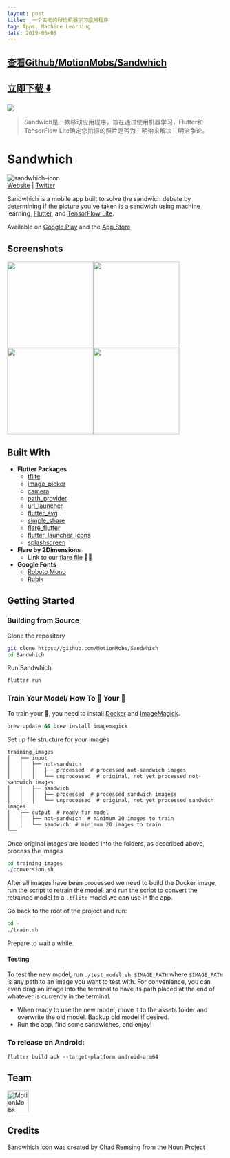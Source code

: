 ```yaml
---
layout: post
title:  一个古老的辩论机器学习应用程序
tag: Apps, Machine Learning
date: 2019-06-08
---
```


 

## [查看Github/MotionMobs/Sandwhich](http://github.com/MotionMobs/Sandwhich)
## [立即下载 ️⬇️ ](https://codeload.github.com/MotionMobs/Sandwhich/zip/master) 


 
![](https://flutterawesome.com/content/images/2019/04/Sandwhich.jpg)
 
>
> Sandwich是一款移动应用程序，旨在通过使用机器学习，Flutter和TensorFlow Lite确定您拍摄的照片是否为三明治来解决三明治争论。
>

 
# Sandwhich 

![sandwhich-icon](./media/icon.png "Sandwhich Icon")
<br />
[Website](https://sandwhich.mm.dev) | [Twitter](https://twitter.com/SandwhichApp)

Sandwhich is a mobile app built to solve the sandwich debate by determining if the picture you've taken is a sandwich using machine learning, [Flutter](https://flutter.dev), and [TensorFlow Lite](https://www.tensorflow.org/lite).

Available on [Google Play](https://play.google.com/store/apps/details?id=dev.mm.sandwhich) and the [App Store](https://itunes.apple.com/us/app/apple-store/id1457568395)

## Screenshots

<img src="https://raw.githubusercontent.com/MotionMobs/Sandwhich/master/media/animated.gif" width="200" /><img src="./media/ss.png" width="200" /><img src="./media/ss2.png" width="200" /><img src="./media/ss3.png" width="200" />

## Built With

- **Flutter Packages**
  - [tflite](https://pub.dartlang.org/packages/tflite)
  - [image_picker](https://pub.dartlang.org/packages/image_picker)
  - [camera](https://pub.dartlang.org/packages/camera)
  - [path_provider](https://pub.dartlang.org/packages/path_provider)
  - [url_launcher](https://pub.dartlang.org/packages/url_launcher)
  - [flutter_svg](https://pub.dartlang.org/packages/flutter_svg)
  - [simple_share](https://pub.dartlang.org/packages/simple_share)
  - [flare_flutter](https://pub.dartlang.org/packages/flare_flutter)
  - [flutter_launcher_icons](https://pub.dartlang.org/packages/flutter_launcher_icons)
  - [splashscreen](https://pub.dartlang.org/packages/splashscreen)
- **Flare by 2Dimensions**
  - Link to our [flare file](https://www.2dimensions.com/a/wade/files/flare/sandwich) 🤷‍♂️
- **Google Fonts**
  - [Roboto Mono](https://fonts.google.com/specimen/Roboto+Mono)
  - [Rubik](https://fonts.google.com/specimen/Rubik)

## Getting Started

### Building from Source

Clone the repository

```bash
git clone https://github.com/MotionMobs/Sandwhich
cd Sandwhich
```

Run Sandwhich

```bash
flutter run
```

### Train Your Model/ How To 🚋 Your 🥪

To train your 🥪, you need to install [Docker](https://www.docker.com/) and [ImageMagick](https://www.imagemagick.org/).

```bash
brew update && brew install imagemagick
```

Set up file structure for your images

```shell
training_images
│   ├── input
│   │   ├── not-sandwich
│   │   │   ├── processed  # processed not-sandwich images
│   │   │   └── unprocessed  # original, not yet processed not-sandwich images
│   │   ├── sandwich
│   │   │   ├── processed  # processed sandwich imagess
│   │   │   └── unprocessed  # original, not yet processed sandwich images
│   ├── output  # ready for model
│   │   ├── not-sandwich  # minimum 20 images to train
│   │   └── sandwich  # minimum 20 images to train
└──
```

Once original images are loaded into the folders, as described above, process the images

```bash
cd training_images
./conversion.sh
```

After all images have been processed we need to build the Docker image, run the script to retrain the model, and run the script to convert the retrained model to a `.tflite` model we can use in the app.

Go back to the root of the project and run: 

```bash
cd -
./train.sh
```

Prepare to wait a while.

#### Testing
To test the new model, run `./test_model.sh $IMAGE_PATH` where `$IMAGE_PATH` is any path to an image you want to test with. For convenience, you can even drag an image into the terminal to have its path placed at the end of whatever is currently in the terminal.

- When ready to use the new model, move it to the assets folder and overwrite the old model. Backup old model if desired.
- Run the app, find some sandwiches, and enjoy!

### To release on Android:

`flutter build apk --target-platform android-arm64`

## Team

<a href='https://motionmobs.com'><img alt='MotionMobs Website' src='./media/mm.png' height='50'/></a>

## Credits

[Sandwhich icon](https://thenounproject.com/term/burger/947537/) was created by [Chad Remsing](https://thenounproject.com/remsing/) from the [Noun Project](https://thenounproject.com/)

